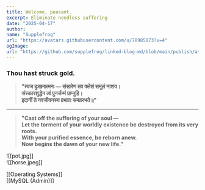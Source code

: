 ```yaml
---
title: Welcome, peasant.
excerpt: Eliminate needless suffering
date: "2025-04-17"
author:
name: "Supplefrog"
url: "https://avatars.githubusercontent.com/u/78985073?v=4"
ogImage:
url: "https://github.com/supplefrog/linked-blog-md/blob/main/publish/attachments/pot.jpg"
---
```

### Thou hast struck gold.  


> **"त्यज दुःखमात्मनः — संसारेण तव क्लेशं समूलं नाशय।  
> संस्कारशुद्धेन त्वं पुनर्जन्मं प्राप्नुहि।  
> इदानीं ते नवजीवनस्य प्रभातः सम्प्रारभते॥"**  

---

> **"Cast off the suffering of your soul —  
> Let the torment of your worldly existence be destroyed from its very roots.  
> With your purified essence, be reborn anew.  
> Now begins the dawn of your new life."**  

![[pot.jpg]]  
![[horse.jpeg]]  

[[Operating Systems]]  
[[MySQL (Admin)]]
